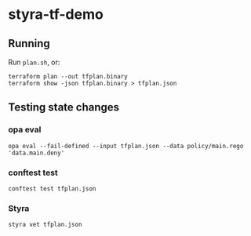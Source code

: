 # styra-tf-demo

## Running

Run `plan.sh`, or:

```shell
terraform plan --out tfplan.binary
terraform show -json tfplan.binary > tfplan.json
```

## Testing state changes

### opa eval

```shell
opa eval --fail-defined --input tfplan.json --data policy/main.rego 'data.main.deny'
```

### conftest test

```shell
conftest test tfplan.json
```

### Styra

```shell
styra vet tfplan.json
```
